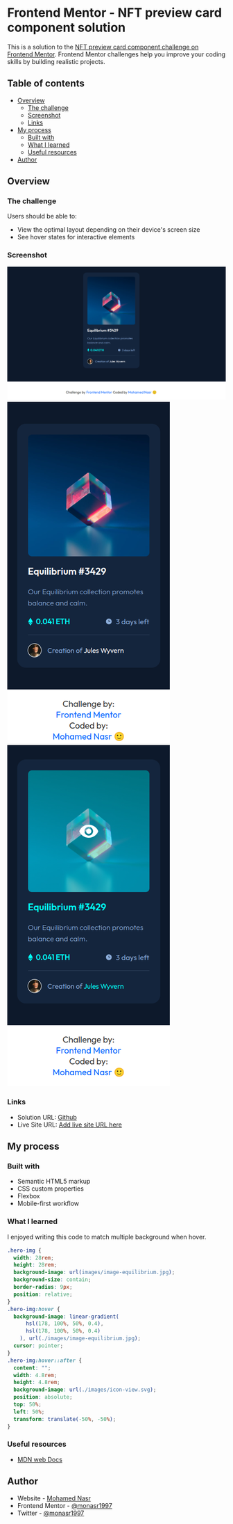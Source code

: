# Frontend Mentor - NFT preview card component solution

This is a solution to the [NFT preview card component challenge on Frontend Mentor](https://www.frontendmentor.io/challenges/nft-preview-card-component-SbdUL_w0U). Frontend Mentor challenges help you improve your coding skills by building realistic projects.

## Table of contents

- [Overview](#overview)
  - [The challenge](#the-challenge)
  - [Screenshot](#screenshot)
  - [Links](#links)
- [My process](#my-process)
  - [Built with](#built-with)
  - [What I learned](#what-i-learned)
  - [Useful resources](#useful-resources)
- [Author](#author)

## Overview

### The challenge

Users should be able to:

- View the optimal layout depending on their device's screen size
- See hover states for interactive elements

### Screenshot

![Screenshot for desktop design](./screenshot-img/screenshot-desktop-design.png)
![Screenshot for desktop design](./screenshot-img/screenshot-mobile-design.png)
![Screenshot for desktop design](./screenshot-img/screenshot-hover-design.png)

### Links

- Solution URL: [Github](https://github.com/monasr1997/nft-preview-card-component-main)
- Live Site URL: [Add live site URL here](https://your-live-site-url.com)

## My process

### Built with

- Semantic HTML5 markup
- CSS custom properties
- Flexbox
- Mobile-first workflow

### What I learned

I enjoyed writing this code to match multiple background when hover.

```css
.hero-img {
  width: 28rem;
  height: 28rem;
  background-image: url(images/image-equilibrium.jpg);
  background-size: contain;
  border-radius: 9px;
  position: relative;
}
.hero-img:hover {
  background-image: linear-gradient(
      hsl(178, 100%, 50%, 0.4),
      hsl(178, 100%, 50%, 0.4)
    ), url(./images/image-equilibrium.jpg);
  cursor: pointer;
}
.hero-img:hover::after {
  content: "";
  width: 4.8rem;
  height: 4.8rem;
  background-image: url(./images/icon-view.svg);
  position: absolute;
  top: 50%;
  left: 50%;
  transform: translate(-50%, -50%);
}
```

### Useful resources

- [MDN web Docs](https://developer.mozilla.org/en-US/)

## Author

- Website - [Mohamed Nasr](https://linkedin.com/in/monasr1997)
- Frontend Mentor - [@monasr1997](https://www.frontendmentor.io/profile/monasr1997)
- Twitter - [@monasr1997](https://www.twitter.com/monasr1997)
